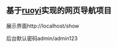 ## 基于[ruoyi](https://github.com/yangzongzhuan/RuoYi-fast)实现的网页导航项目

展示界面http://localhost/show

后台默认密码admin/admin123  





